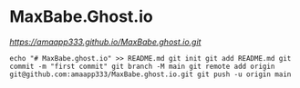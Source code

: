 # MaxBabe.Ghost.io

_https://amaapp333.github.io/MaxBabe.ghost.io.git_

``
echo "# MaxBabe.ghost.io" >> README.md
git init
git add README.md
git commit -m "first commit"
git branch -M main
git remote add origin git@github.com:amaapp333/MaxBabe.ghost.io.git
git push -u origin main
``



